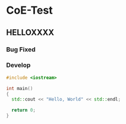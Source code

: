 CoE-Test
========

## HELLOXXXX
### Bug Fixed
### Develop

```c++
#include <iostream>

int main()
{
  std::cout << "Hello, World" << std::endl;

  return 0;
}
```
